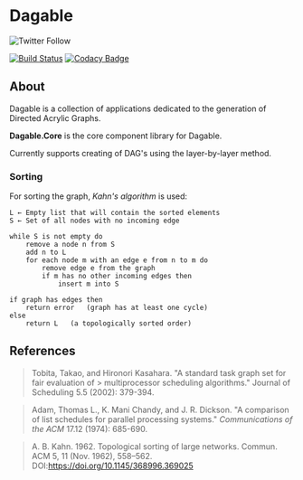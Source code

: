 # Dagable

![Twitter Follow](https://img.shields.io/twitter/follow/jwmxyz?label=%40jwmxyz&style=social)

[![Build Status](https://travis-ci.com/Dagable/Dagable.Core.svg?token=yE1jQHJ1CjkJeVSaVSDa&branch=main)](https://travis-ci.com/Dagable/Dagable.Core) [![Codacy Badge](https://app.codacy.com/project/badge/Grade/c09f67e58b27454abf4272366cc46bb2)](https://www.codacy.com?utm_source=github.com&amp;utm_medium=referral&amp;utm_content=Dagable/Dagable.Core&amp;utm_campaign=Badge_Grade)

## About

Dagable is a collection of applications dedicated to the generation of Directed Acrylic Graphs.

**Dagable.Core** is the core component library for Dagable. 

Currently supports creating of DAG's using the layer-by-layer method.

### Sorting

For sorting the graph, *Kahn's algorithm* is used:


```
L ← Empty list that will contain the sorted elements
S ← Set of all nodes with no incoming edge

while S is not empty do
    remove a node n from S
    add n to L
    for each node m with an edge e from n to m do
        remove edge e from the graph
        if m has no other incoming edges then
            insert m into S

if graph has edges then
    return error   (graph has at least one cycle)
else 
    return L   (a topologically sorted order)
```

## References

> Tobita, Takao, and Hironori Kasahara. "A standard task graph set for fair evaluation of > multiprocessor scheduling algorithms." Journal of Scheduling 5.5 (2002): 379-394.

> Adam, Thomas L., K. Mani Chandy, and J. R. Dickson. "A comparison of list schedules for parallel processing systems." *Communications of the ACM* 17.12 (1974): 685-690.

> A. B. Kahn. 1962. Topological sorting of large networks. Commun. ACM 5, 11 (Nov. 1962), 558–562. DOI:https://doi.org/10.1145/368996.369025